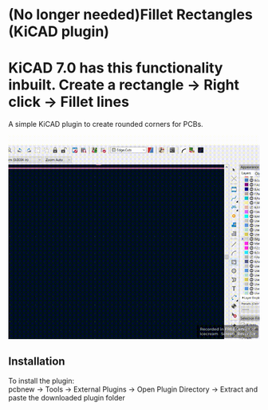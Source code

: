 # (No longer needed)Fillet Rectangles (KiCAD plugin)
# KiCAD 7.0 has this functionality inbuilt. Create a rectangle -> Right click -> Fillet lines

A simple KiCAD plugin to create rounded corners for PCBs.

![Alt text](./examples/fillet_rectangles_gif.gif)

## Installation
To install the plugin:  
pcbnew -> Tools -> External Plugins -> Open Plugin Directory -> Extract and paste the downloaded plugin folder
